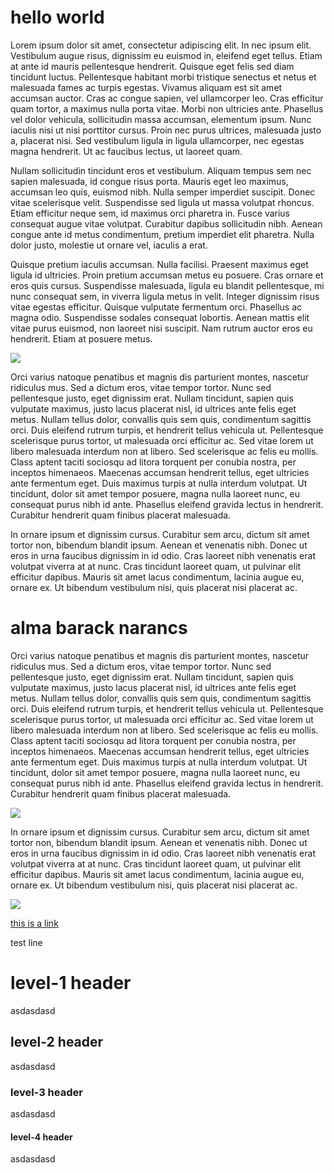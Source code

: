 # hello world

Lorem ipsum dolor sit amet, consectetur adipiscing elit. In nec ipsum elit. Vestibulum augue risus, dignissim eu euismod in, eleifend eget tellus. Etiam at ante id mauris pellentesque hendrerit. Quisque eget felis sed diam tincidunt luctus. Pellentesque habitant morbi tristique senectus et netus et malesuada fames ac turpis egestas. Vivamus aliquam est sit amet accumsan auctor. Cras ac congue sapien, vel ullamcorper leo. Cras efficitur quam tortor, a maximus nulla porta vitae. Morbi non ultricies ante. Phasellus vel dolor vehicula, sollicitudin massa accumsan, elementum ipsum. Nunc iaculis nisi ut nisi porttitor cursus. Proin nec purus ultrices, malesuada justo a, placerat nisi. Sed vestibulum ligula in ligula ullamcorper, nec egestas magna hendrerit. Ut ac faucibus lectus, ut laoreet quam.

Nullam sollicitudin tincidunt eros et vestibulum. Aliquam tempus sem nec sapien malesuada, id congue risus porta. Mauris eget leo maximus, accumsan leo quis, euismod nibh. Nulla semper imperdiet suscipit. Donec vitae scelerisque velit. Suspendisse sed ligula ut massa volutpat rhoncus. Etiam efficitur neque sem, id maximus orci pharetra in. Fusce varius consequat augue vitae volutpat. Curabitur dapibus sollicitudin nibh. Aenean congue ante id metus condimentum, pretium imperdiet elit pharetra. Nulla dolor justo, molestie ut ornare vel, iaculis a erat.

Quisque pretium iaculis accumsan. Nulla facilisi. Praesent maximus eget ligula id ultricies. Proin pretium accumsan metus eu posuere. Cras ornare et eros quis cursus. Suspendisse malesuada, ligula eu blandit pellentesque, mi nunc consequat sem, in viverra ligula metus in velit. Integer dignissim risus vitae egestas efficitur. Quisque vulputate fermentum orci. Phasellus ac magna odio. Suspendisse sodales consequat lobortis. Aenean mattis elit vitae purus euismod, non laoreet nisi suscipit. Nam rutrum auctor eros eu hendrerit. Etiam at posuere metus.

![](https://placehold.co/600x400)

Orci varius natoque penatibus et magnis dis parturient montes, nascetur ridiculus mus. Sed a dictum eros, vitae tempor tortor. Nunc sed pellentesque justo, eget dignissim erat. Nullam tincidunt, sapien quis vulputate maximus, justo lacus placerat nisl, id ultrices ante felis eget metus. Nullam tellus dolor, convallis quis sem quis, condimentum sagittis orci. Duis eleifend rutrum turpis, et hendrerit tellus vehicula ut. Pellentesque scelerisque purus tortor, ut malesuada orci efficitur ac. Sed vitae lorem ut libero malesuada interdum non at libero. Sed scelerisque ac felis eu mollis. Class aptent taciti sociosqu ad litora torquent per conubia nostra, per inceptos himenaeos. Maecenas accumsan hendrerit tellus, eget ultricies ante fermentum eget. Duis maximus turpis at nulla interdum volutpat. Ut tincidunt, dolor sit amet tempor posuere, magna nulla laoreet nunc, eu consequat purus nibh id ante. Phasellus eleifend gravida lectus in hendrerit. Curabitur hendrerit quam finibus placerat malesuada.

In ornare ipsum et dignissim cursus. Curabitur sem arcu, dictum sit amet tortor non, bibendum blandit ipsum. Aenean et venenatis nibh. Donec ut eros in urna faucibus dignissim in id odio. Cras laoreet nibh venenatis erat volutpat viverra at at nunc. Cras tincidunt laoreet quam, ut pulvinar elit efficitur dapibus. Mauris sit amet lacus condimentum, lacinia augue eu, ornare ex. Ut bibendum vestibulum nisi, quis placerat nisi placerat ac.

# alma barack narancs

Orci varius natoque penatibus et magnis dis parturient montes, nascetur ridiculus mus. Sed a dictum eros, vitae tempor tortor. Nunc sed pellentesque justo, eget dignissim erat. Nullam tincidunt, sapien quis vulputate maximus, justo lacus placerat nisl, id ultrices ante felis eget metus. Nullam tellus dolor, convallis quis sem quis, condimentum sagittis orci. Duis eleifend rutrum turpis, et hendrerit tellus vehicula ut. Pellentesque scelerisque purus tortor, ut malesuada orci efficitur ac. Sed vitae lorem ut libero malesuada interdum non at libero. Sed scelerisque ac felis eu mollis. Class aptent taciti sociosqu ad litora torquent per conubia nostra, per inceptos himenaeos. Maecenas accumsan hendrerit tellus, eget ultricies ante fermentum eget. Duis maximus turpis at nulla interdum volutpat. Ut tincidunt, dolor sit amet tempor posuere, magna nulla laoreet nunc, eu consequat purus nibh id ante. Phasellus eleifend gravida lectus in hendrerit. Curabitur hendrerit quam finibus placerat malesuada.

![](https://placehold.co/6000x4000)

In ornare ipsum et dignissim cursus. Curabitur sem arcu, dictum sit amet tortor non, bibendum blandit ipsum. Aenean et venenatis nibh. Donec ut eros in urna faucibus dignissim in id odio. Cras laoreet nibh venenatis erat volutpat viverra at at nunc. Cras tincidunt laoreet quam, ut pulvinar elit efficitur dapibus. Mauris sit amet lacus condimentum, lacinia augue eu, ornare ex. Ut bibendum vestibulum nisi, quis placerat nisi placerat ac.


![](https://placehold.co/354x410)


[this is a link](http://retek.hu)

test line

# level-1 header

asdasdasd

## level-2 header

asdasdasd

### level-3 header

asdasdasd

#### level-4 header

asdasdasd